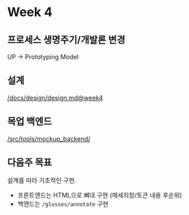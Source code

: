 # Week 4

## 프로세스 생명주기/개발론 변경
UP -> Prototyping Model

## 설계
[/docs/design/design.md@week4](https://github.com/parkchamchi/GlossySnake/blob/week4/docs/design/design.md)

## 목업 백엔드
[/src/tools/mockup_backend/](/src/tools/mockup_backend/)

## 다음주 목표
설계를 따라 기초적인 구현.
- 프론트엔드는 HTML으로 뼈대 구현 (메세지창/토큰 내용 후순위)
- 백엔드는 `/glosses/annotate` 구현